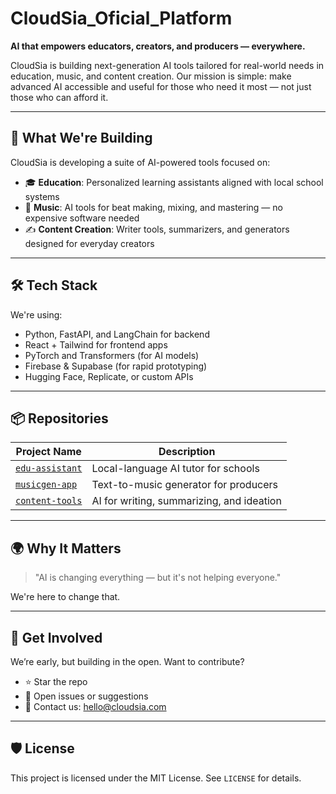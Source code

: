# CloudSia_Oficial_Platform

**AI that empowers educators, creators, and producers — everywhere.**

CloudSia is building next-generation AI tools tailored for real-world needs in education, music, and content creation. Our mission is simple: make advanced AI accessible and useful for those who need it most — not just those who can afford it.

---

## 🚀 What We're Building

CloudSia is developing a suite of AI-powered tools focused on:

- 🎓 **Education**: Personalized learning assistants aligned with local school systems
- 🎵 **Music**: AI tools for beat making, mixing, and mastering — no expensive software needed
- ✍️ **Content Creation**: Writer tools, summarizers, and generators designed for everyday creators

---

## 🛠️ Tech Stack

We're using:

- Python, FastAPI, and LangChain for backend
- React + Tailwind for frontend apps
- PyTorch and Transformers (for AI models)
- Firebase & Supabase (for rapid prototyping)
- Hugging Face, Replicate, or custom APIs

---

## 📦 Repositories

| Project Name        | Description                              |
|---------------------|------------------------------------------|
| [`edu-assistant`](https://github.com/cloudsia/edu-assistant) | Local-language AI tutor for schools |
| [`musicgen-app`](https://github.com/cloudsia/musicgen-app)   | Text-to-music generator for producers |
| [`content-tools`](https://github.com/cloudsia/content-tools) | AI for writing, summarizing, and ideation |

---

## 🌍 Why It Matters

> "AI is changing everything — but it's not helping everyone."

We're here to change that.

---

## 🤝 Get Involved

We’re early, but building in the open. Want to contribute?

- ⭐ Star the repo
- 🐛 Open issues or suggestions
- 📩 Contact us: [hello@cloudsia.com](mailto:hello@cloudsia.com)

---

## 🛡 License

This project is licensed under the MIT License. See `LICENSE` for details.

